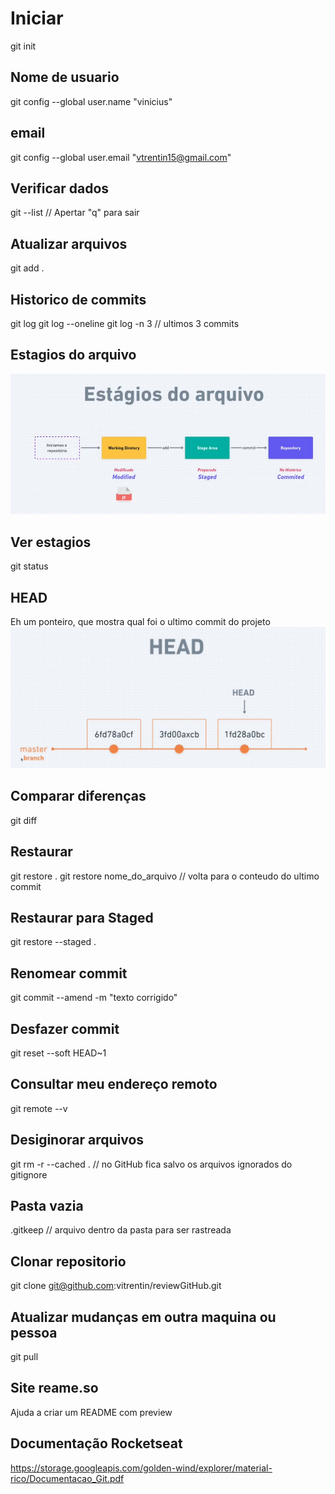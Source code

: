 # Iniciar

  git init

## Nome de usuario
  
  git config --global user.name "vinicius"

## email

  git config --global user.email "<vtrentin15@gmail.com>"

## Verificar dados

  git --list
  // Apertar "q" para sair

## Atualizar arquivos

  git add .

## Historico de commits

  git log
  git log --oneline
  git log -n 3
  // ultimos 3 commits

## Estagios do arquivo

  ![Alt text](image.png)

## Ver estagios

  git status

## HEAD

  Eh um ponteiro, que mostra qual foi o ultimo commit do projeto
![Alt text](image-1.png)

## Comparar diferenças

  git diff

## Restaurar

  git restore .
  git restore nome_do_arquivo
  // volta para o conteudo do ultimo commit

## Restaurar para Staged

  git restore --staged .

## Renomear commit

  git commit --amend -m "texto corrigido"

## Desfazer commit
  
  git reset --soft HEAD~1

## Consultar meu endereço remoto

  git remote --v

## Desiginorar arquivos

  git rm -r  --cached .
  // no GitHub fica salvo os arquivos ignorados do gitignore

## Pasta vazia

  .gitkeep
  // arquivo dentro da pasta para ser rastreada

## Clonar repositorio

  git clone <git@github.com>:vitrentin/reviewGitHub.git
  
## Atualizar mudanças em outra maquina ou pessoa

  git pull

## Site reame.so

  Ajuda a criar um README com preview

## Documentação Rocketseat

  <https://storage.googleapis.com/golden-wind/explorer/material-rico/Documentacao_Git.pdf>
